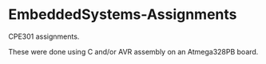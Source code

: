 # EmbeddedSystems-Assignments
 
CPE301 assignments.

These were done using C and/or AVR assembly on an Atmega328PB board.
